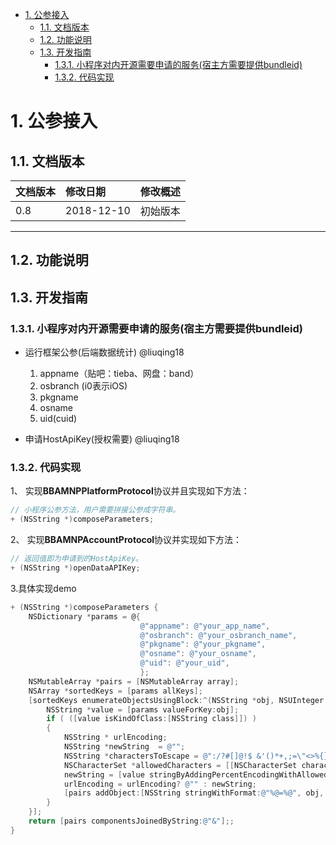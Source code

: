 
<!-- TOC -->

- [1. 公参接入](#1-公参接入)
    - [1.1. 文档版本](#11-文档版本)
    - [1.2. 功能说明](#12-功能说明)
    - [1.3. 开发指南](#13-开发指南)
        - [1.3.1. 小程序对内开源需要申请的服务(宿主方需要提供bundleid)](#131-小程序对内开源需要申请的服务宿主方需要提供bundleid)
        - [1.3.2. 代码实现](#132-代码实现)

<!-- /TOC -->
# 1. 公参接入

## 1.1. 文档版本

|文档版本|修改日期|修改概述|
|:--|:--|:--|
|0.8|2018-12-10|初始版本|

--------------------------
## 1.2. 功能说明


## 1.3. 开发指南

### 1.3.1. 小程序对内开源需要申请的服务(宿主方需要提供bundleid)

* 运行框架公参(后端数据统计) @liuqing18
  1. appname（贴吧：tieba、网盘：band）
  2. osbranch (i0表示iOS)
  3. pkgname
  4. osname
  5. uid(cuid)

* 申请HostApiKey(授权需要) @liuqing18

### 1.3.2. 代码实现

1、 实现**BBAMNPPlatformProtocol**协议并且实现如下方法：

```objectivec
// 小程序公参方法，用户需要拼接公参成字符串。
+ (NSString *)composeParameters;

```
2、 实现**BBAMNPAccountProtocol**协议并实现如下方法：

```objectivec
// 返回值即为申请到的HostApiKey。
+ (NSString *)openDataAPIKey;

```


3.具体实现demo

```objectivec
+ (NSString *)composeParameters {
    NSDictionary *params = @{
                             @"appname": @"your_app_name",
                             @"osbranch": @"your_osbranch_name",
                             @"pkgname": @"your_pkgname",
                             @"osname": @"your_osname",
                             @"uid": @"your_uid",
                             };
    NSMutableArray *pairs = [NSMutableArray array];
    NSArray *sortedKeys = [params allKeys];
    [sortedKeys enumerateObjectsUsingBlock:^(NSString *obj, NSUInteger idx, BOOL * _Nonnull stop) {
        NSString *value = [params valueForKey:obj];
        if ( ([value isKindOfClass:[NSString class]]) )
        {
            NSString * urlEncoding;
            NSString *newString  = @"";
            NSString *charactersToEscape = @":/?#[]@!$ &'()*+,;=\"<>%{}|\\^~`\n";
            NSCharacterSet *allowedCharacters = [[NSCharacterSet characterSetWithCharactersInString:charactersToEscape] invertedSet];
            newString = [value stringByAddingPercentEncodingWithAllowedCharacters:allowedCharacters];
            urlEncoding = urlEncoding? @"" : newString;
            [pairs addObject:[NSString stringWithFormat:@"%@=%@", obj, urlEncoding]];
        }
    }];
    return [pairs componentsJoinedByString:@"&"];;
}


```
 

